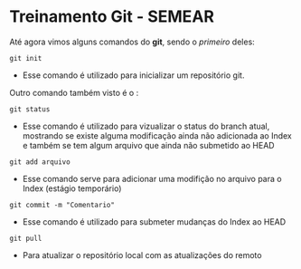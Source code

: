 # Treinamento Git - SEMEAR

Até agora vimos alguns comandos do **git**, sendo o *primeiro* deles:

`git init`

* Esse comando é utilizado para inicializar um repositório git.

Outro comando também visto é o :

`git status`

* Esse comando é utilizado para vizualizar o status do branch atual, mostrando se existe alguma modificação ainda não adicionada ao Index e também se tem algum arquivo que ainda não submetido ao HEAD

`git add arquivo`

* Esse comando serve para adicionar uma modifição no arquivo para o Index (estágio temporário)

`git commit -m "Comentario"`

* Esse comando é utilizado para submeter mudanças do Index ao HEAD

`git pull`

* Para atualizar o repositório local com as atualizações do remoto
